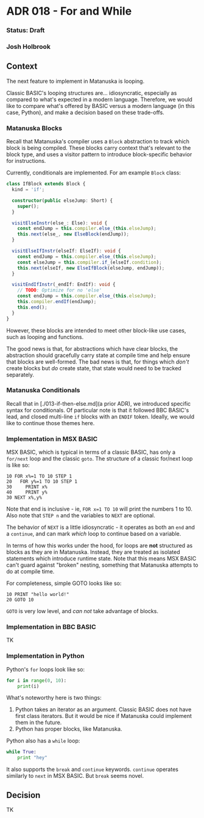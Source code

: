 # ADR 018 - For and While

### Status: Draft

### Josh Holbrook

## Context

The next feature to implement in Matanuska is looping.

Classic BASIC's looping structures are... idiosyncratic, especially as compared to what's expected in a modern language. Therefore, we would like to compare what's offered by BASIC versus a modern language (in this case, Python), and make a decision based on these trade-offs.

### Matanuska Blocks

Recall that Matanuska's compiler uses a `Block` abstraction to track which block is being compiled. These blocks carry context that's relevant to the block type, and uses a visitor pattern to introduce block-specific behavior for instructions.

Currently, conditionals are implemented. For am example `Block` class:

```typescript
class IfBlock extends Block {
  kind = 'if';

  constructor(public elseJump: Short) {
    super();
  }

  visitElseInstr(else_: Else): void {
    const endJump = this.compiler.else_(this.elseJump);
    this.next(else_, new ElseBlock(endJump));
  }

  visitElseIfInstr(elseIf: ElseIf): void {
    const endJump = this.compiler.else_(this.elseJump);
    const elseJump = this.compiler.if_(elseIf.condition);
    this.next(elseIf, new ElseIfBlock(elseJump, endJump));
  }

  visitEndIfInstr(_endIf: EndIf): void {
    // TODO: Optimize for no 'else'
    const endJump = this.compiler.else_(this.elseJump);
    this.compiler.endIf(endJump);
    this.end();
  }
}
```

However, these blocks are intended to meet other block-like use cases, such as looping and functions.

The good news is that, for abstractions which have clear blocks, the abstraction should gracefully carry state at compile time and help ensure that blocks are well-formed. The bad news is that, for things which _don't_ create blocks but _do_ create state, that state would need to be tracked separately.

### Matanuska Conditionals

Recall that in [./013-if-then-else.md](a prior ADR), we introduced specific syntax for conditionals. Of particular note is that it followed BBC BASIC's lead, and closed multi-line `if` blocks with an `ENDIF` token. Ideally, we would like to continue those themes here.

### Implementation in MSX BASIC

MSX BASIC, which is typical in terms of a classic BASIC, has only a `for/next` loop and the classic `goto`. The structure of a classic for/next loop is like so:

```basic
10 FOR x%=1 TO 10 STEP 1
20   FOR y%=1 TO 10 STEP 1
30     PRINT x%
40     PRINT y%
30 NEXT x%,y%
```

Note that end is inclusive - ie, `FOR x=1 TO 10` will print the numbers 1 to 10. Also note that `STEP n` and the variables to `NEXT` are optional.

The behavior of `NEXT` is a little idiosyncratic - it operates as both an `end` and a `continue`, and can mark _which_ loop to continue based on a variable.

In terms of how this works under the hood, for loops are **not** structured as blocks as they are in Matanuska. Instead, they are treated as isolated statements which introduce runtime state. Note that this means MSX BASIC can't guard against "broken" nesting, something that Matanuska attempts to do at compile time.

For completeness, simple GOTO looks like so:

```basic
10 PRINT "hello world!"
20 GOTO 10
```

`GOTO` is very low level, and *can not* take advantage of blocks.

### Implementation in BBC BASIC

TK

### Implementation in Python

Python's `for` loops look like so:

```python
for i in range(0, 10):
    print(i)
```

What's noteworthy here is two things:

1. Python takes an iterator as an argument. Classic BASIC does not have first class iterators. But it would be nice if Matanuska could implement them in the future.
2. Python has proper blocks, like Matanuska.

Python also has a `while` loop:

```python
while True:
    print "hey"
```

It also supports the `break` and `continue` keywords. `continue` operates similarly to `next` in MSX BASIC. But `break` seems novel.

## Decision

TK
